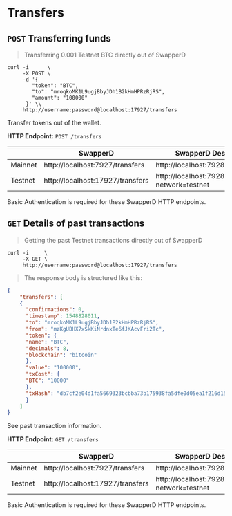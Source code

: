 # Transfers

## `POST` Transferring funds

> Transferring 0.001 Testnet BTC directly out of SwapperD

```shell
curl -i      \
     -X POST \
     -d '{
        "token": "BTC",
        "to": "mroqkoMK1L9ugjBbyJDh1B2kHmHPRzRjRS",
        "amount": "100000"
      }' \\
     http://username:password@localhost:17927/transfers
```

Transfer tokens out of the wallet.

**HTTP Endpoint:** `POST /transfers`

|         | SwapperD | SwapperD Desktop |
| ------- | -------- | ---------------- |
| Mainnet | http://localhost:7927/transfers | http://localhost:7928/transfers |
| Testnet | http://localhost:17927/transfers | http://localhost:7928/transfers?network=testnet |

<aside class="success">
Basic Authentication is required for these SwapperD HTTP endpoints. 
</aside>

## `GET` Details of past transactions

> Getting the past Testnet transactions directly out of SwapperD

```shell
curl -i     \
     -X GET \
     http://username:password@localhost:17927/transfers
```

> The response body is structured like this:

```json
{
    "transfers": [
    {
      "confirmations": 0,
      "timestamp": 1548828011,
      "to": "mroqkoMK1L9ugjBbyJDh1B2kHmHPRzRjRS",
      "from": "mzKgUBHX7xSkKiNrdnxTe6fJKAcvFri2Tc",
      "token": {
      "name": "BTC",
      "decimals": 8,
      "blockchain": "bitcoin"
      },
      "value": "100000",
      "txCost": {
      "BTC": "10000"
      },
      "txHash": "db7cf2e04d1fa5669323bcbba73b175938fa5dfe0d05ea1f216d151b7728f057"
      }
    ]
}
```

See past transaction information.

**HTTP Endpoint:** `GET /transfers`

|         | SwapperD | SwapperD Desktop |
| ------- | -------- | ---------------- |
| Mainnet | http://localhost:7927/transfers | http://localhost:7928/transfers |
| Testnet | http://localhost:17927/transfers | http://localhost:7928/transfers?network=testnet |

<aside class="success">
Basic Authentication is required for these SwapperD HTTP endpoints. 
</aside>
